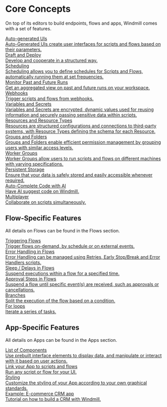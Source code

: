 # Core Concepts

On top of its editors to build endpoints, flows and apps, Windmill comes with a set of features.

<div class="text-xl mb-2 font-semibold"></div>
<div class="grid grid-cols-2 gap-2 mb-4">
  <a href="/docs/core_concepts/auto_generated_uis" class="rounded-md p-6 border border-gray-200 hover:border-blue-500 transition-all cursor-pointer flex flex-col gap-2 !no-underline" >
   <div class="text-lg font-semibold text-gray-900">Auto-generated UIs</div>
    <div class="text-sm text-gray-500">Auto-Generated UIs create user interfaces for scripts and flows based on their parameters.</div>
  </a>
  <a href="/docs/core_concepts/draft_and_deploy" class="rounded-md p-6 border border-gray-200 hover:border-blue-500 transition-all cursor-pointer flex flex-col gap-2 !no-underline" >
   <div class="text-lg font-semibold text-gray-900">Draft and Deploy</div>
    <div class="text-sm text-gray-500">Develop and cooperate in a structured way.</div>
  </a>
  <a href="/docs/core_concepts/scheduling" class="rounded-md p-6 border border-gray-200 hover:border-blue-500 transition-all cursor-pointer flex flex-col gap-2 !no-underline" >
   <div class="text-lg font-semibold text-gray-900">Scheduling</div>
    <div class="text-sm text-gray-500">Scheduling allows you to define schedules for Scripts and Flows, automatically running them at set frequencies.</div>
  </a>
  <a href="/docs/core_concepts/monitor_past_and_future_runs" class="rounded-md p-6 border border-gray-200 hover:border-blue-500 transition-all cursor-pointer flex flex-col gap-2 !no-underline" >
   <div class="text-lg font-semibold text-gray-900">Monitor Past and Future Runs</div>
    <div class="text-sm text-gray-500">Get an aggregated view on past and future runs on your workspace.</div>
  </a>
  <a href="/docs/core_concepts/webhooks" class="rounded-md p-6 border border-gray-200 hover:border-blue-500 transition-all cursor-pointer flex flex-col gap-2 !no-underline" >
   <div class="text-lg font-semibold text-gray-900">Webhooks</div>
    <div class="text-sm text-gray-500">Trigger scripts and flows from webhooks.</div>
  </a>
  <a href="/docs/core_concepts/variables_and_secrets" class="rounded-md p-6 border border-gray-200 hover:border-blue-500 transition-all cursor-pointer flex flex-col gap-2 !no-underline" >
   <div class="text-lg font-semibold text-gray-900">Variables and Secrets</div>
    <div class="text-sm text-gray-500">Variables and Secrets are encrypted, dynamic values used for reusing information and securely passing sensitive data within scripts.</div>
  </a>
  <a href="/docs/core_concepts/resources_and_types" class="rounded-md p-6 border border-gray-200 hover:border-blue-500 transition-all cursor-pointer flex flex-col gap-2 !no-underline" >
   <div class="text-lg font-semibold text-gray-900">Resources and Resource Types</div>
    <div class="text-sm text-gray-500">Resources are structured configurations and connections to third-party systems, with Resource Types defining the schema for each Resource.</div>
  </a>
  <a href="/docs/core_concepts/groups_and_folders" class="rounded-md p-6 border border-gray-200 hover:border-blue-500 transition-all cursor-pointer flex flex-col gap-2 !no-underline" >
   <div class="text-lg font-semibold text-gray-900">Groups and Folders</div>
    <div class="text-sm text-gray-500">Groups and Folders enable efficient permission management by grouping users with similar access levels.</div>
  </a>
  <a href="/docs/core_concepts/worker_groups" class="rounded-md p-6 border border-gray-200 hover:border-blue-500 transition-all cursor-pointer flex flex-col gap-2 !no-underline" >
   <div class="text-lg font-semibold text-gray-900">Worker Groups</div>
    <div class="text-sm text-gray-500">Worker Groups allow users to run scripts and flows on different machines with varying specifications.</div>
  </a>
  <a href="/docs/core_concepts/persistent_storage" class="rounded-md p-6 border border-gray-200 hover:border-blue-500 transition-all cursor-pointer flex flex-col gap-2 !no-underline" >
   <div class="text-lg font-semibold text-gray-900">Persistent Storage</div>
    <div class="text-sm text-gray-500">Ensure that your data is safely stored and easily accessible whenever required.</div>
  </a>
  <a href="/docs/misc/code_autocompletion" class="rounded-md p-6 border border-gray-200 hover:border-blue-500 transition-all cursor-pointer flex flex-col gap-2 !no-underline" >
   <div class="text-lg font-semibold text-gray-900">Auto-Complete Code with AI</div>
    <div class="text-sm text-gray-500">Have AI suggest code on Windmill.</div>
  </a>
  <a href="/docs/core_concepts/multiplayer" class="rounded-md p-6 border border-gray-200 hover:border-blue-500 transition-all cursor-pointer flex flex-col gap-2 !no-underline" >
   <div class="text-lg font-semibold text-gray-900">Multiplayer</div>
    <div class="text-sm text-gray-500">Collaborate on scripts simultaneously.</div>
  </a>
</div>

## Flow-Specific Features

All details on Flows can be found in the Flows section.

<div class="text-xl mb-2 font-semibold"></div>
<div class="grid grid-cols-2 gap-2 mb-4">
    <a href="/docs/getting_started/trigger_flows" class="rounded-md p-6 border border-gray-200 hover:border-teal-500 transition-all cursor-pointer flex flex-col gap-2 !no-underline" >
      <div class="text-lg font-semibold text-gray-900">Triggering Flows</div>
      <div class="text-sm text-gray-500">Trigger flows on-demand, by schedule or on external events.</div>
    </a>
    <a href="/docs/core_concepts/error_handling_in_flows" class="rounded-md p-6 border border-gray-200 hover:border-teal-500 transition-all cursor-pointer flex flex-col gap-2 !no-underline" >
      <div class="text-lg font-semibold text-gray-900">Error Handling in Flows</div>
      <div class="text-sm text-gray-500">Error Handling can be managed using Retries, Early Stop/Break and Error Handlers scripts.</div>
    </a>
    <a href="/docs/flows/sleep" class="rounded-md p-6 border border-gray-200 hover:border-teal-500 transition-all cursor-pointer flex flex-col gap-2 !no-underline" >
      <div class="text-lg font-semibold text-gray-900">Sleep / Delays in Flows</div>
      <div class="text-sm text-gray-500">Suspend executions within a flow for a specified time.</div>
    </a> 
    <a href="/docs/flows/flow_approval" class="rounded-md p-6 border border-gray-200 hover:border-teal-500 transition-all cursor-pointer flex flex-col gap-2 !no-underline" >
      <div class="text-lg font-semibold text-gray-900">Approval Steps in Flows</div>
      <div class="text-sm text-gray-500">Suspend a flow until specific event(s) are received, such as approvals or cancellations.</div>
    </a>
    <a href="/docs/flows/flow_branches" class="rounded-md p-6 border border-gray-200 hover:border-teal-500 transition-all cursor-pointer flex flex-col gap-2 !no-underline" >
      <div class="text-lg font-semibold text-gray-900">Branches</div>
      <div class="text-sm text-gray-500">Split the execution of the flow based on a condition.</div>
    </a>
    <a href="/docs/flows/flow_loops" class="rounded-md p-6 border border-gray-200 hover:border-teal-500 transition-all cursor-pointer flex flex-col gap-2 !no-underline" >
      <div class="text-lg font-semibold text-gray-900">For loops</div>
      <div class="text-sm text-gray-500">Iterate a series of tasks.</div>
    </a>
</div>

## App-Specific Features

All details on Apps can be found in the Apps section.

<div class="text-xl mb-2 font-semibold"></div>
<div class="grid grid-cols-2 gap-2 mb-4">
    <a href="/docs/apps/app_configuration-settings/app_component_library" class="rounded-md p-6 border border-gray-200 hover:border-orange-500 transition-all cursor-pointer flex flex-col gap-2 !no-underline" target="_blank">
      <div class="text-lg font-semibold text-gray-900">List of Components</div>
      <div class="text-sm text-gray-500">Use prebuilt interface elements to display data, and manipulate or interact with it based on user actions.</div>
    </a>
    <a href="/docs/apps/app-runnable-panel" class="rounded-md p-6 border border-gray-200 hover:border-orange-500 transition-all cursor-pointer flex flex-col gap-2 !no-underline" target="_blank">
      <div class="text-lg font-semibold text-gray-900">Link your App to scripts and flows</div>
      <div class="text-sm text-gray-500">Run any script or flow for your UI.</div>
    </a>
    <a href="/docs/apps/app_configuration-settings/app_styling" class="rounded-md p-6 border border-gray-200 hover:border-orange-500 transition-all cursor-pointer flex flex-col gap-2 !no-underline" target="_blank">
      <div class="text-lg font-semibold text-gray-900">Styling</div>
      <div class="text-sm text-gray-500">Customize the styling of your App according to your own graphical standards.</div>
    </a>
    <a href="/docs/apps/app_e-commerce" class="rounded-md p-6 border border-gray-200 hover:border-orange-500 transition-all cursor-pointer flex flex-col gap-2 !no-underline" >
      <div class="text-lg font-semibold text-gray-900">Example: E-commerce CRM app</div>
      <div class="text-sm text-gray-500">Tutorial on how to build a CRM with Windmill.</div>
    </a>
</div>
